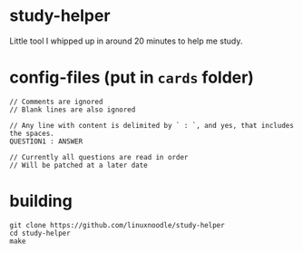 # study-helper
Little tool I whipped up in around 20 minutes to help me study.
# config-files (put in `cards` folder)
```
// Comments are ignored
// Blank lines are also ignored

// Any line with content is delimited by ` : `, and yes, that includes the spaces.
QUESTION1 : ANSWER

// Currently all questions are read in order
// Will be patched at a later date
```
# building
```
git clone https://github.com/linuxnoodle/study-helper
cd study-helper
make
```
